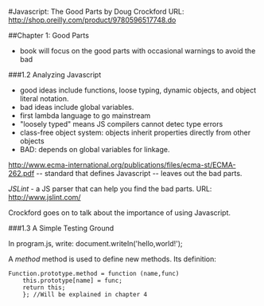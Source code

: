 #Javascript: The Good Parts by Doug Crockford
URL: http://shop.oreilly.com/product/9780596517748.do

##Chapter 1: Good Parts
- book will focus on the good parts with occasional warnings to avoid the bad

###1.2 Analyzing Javascript
- good ideas include functions, loose typing, dynamic objects, and object literal notation. 
- bad ideas include global variables.
- first lambda language to go mainstream
- "loosely typed" means JS compilers cannot detec type errors
- class-free object system: objects inherit properties directly from other objects
- BAD: depends on global variables for linkage. 

http://www.ecma-international.org/publications/files/ecma-st/ECMA-262.pdf -- standard that defines Javascript -- leaves out the bad parts. 

*JSLint* - a JS parser that can help you find the bad parts. 
URL: http://www.jslint.com/

Crockford goes on to talk about the importance of using Javascript. 

###1.3 A Simple Testing Ground

In program.js, write:
    document.writeIn('hello,world!');

A *method* method is used to define new methods. Its definition:

    Function.prototype.method = function (name,func) 
    	this.prototype[name] = func;
    	return this;
    	}; //Will be explained in chapter 4